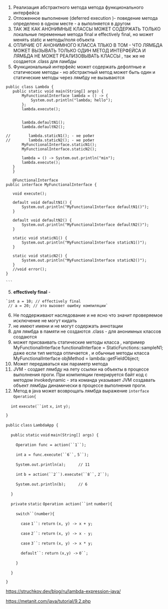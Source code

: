 1. Реализация абстрактного метода  метода функционального интерфейса
2. Отложенное выполнение (deferred execution )-  поведение метода определено в одном месте - а выполняется в другом 
3. ТАК ЖЕ КАК АНОНИМНЫЕ КЛАССЫ МОЖЕТ СОДЕРЖАТЬ ТОЛЬКО локальные переменные метода final и effectively final, но может менять static и методы/поля объекта 
4. ОТЛИЧИЕ ОТ АНОНИМНОГО КЛАССА ТЛЬКО В ТОМ - ЧТО ЛЯМБДА МОЖЕТ ВЫЗЫВАТЬ ТОЛЬКО ОДИН МЕТОД ИНТЕРФЕЙСА И ЛЯМБДА НЕ МОЖЕТ РЕАЛИЗОВЫВАТЬ КЛАССЫ , так же не создается .class для ламбды
5. Функциональный интерфейс может содержать дефолтные и статические методы - но абстрактный метод может быть один и статические методы через лямбду не вызываются 

 ```
 public class Lambda {  
    public static void main(String[] args) {  
        MyFunctionalInterface lambda = () -> {  
            System.out.println("lambda; hello");  
        };  
        lambda.execute();  
  
  
        lambda.defaultN1();  
        lambda.defaultN2();  
  
//        lambda.staticN1(); - не робит  
//        lambda.staticN2(); - не робит   
        MyFunctionalInterface.staticN1();  
        MyFunctionalInterface.staticN2();  
  
        lambda = () -> System.out.println("min");  
        lambda.execute();  
    }  
    }
    
    @FunctionalInterface  
public interface MyFunctionalInterface {  
  
    void execute();  
  
    default void defaultN1() {  
        System.out.println("MyFunctionalInterface defaultN1()");  
    }  
  
    default void defaultN2() {  
        System.out.println("MyFunctionalInterface defaultN2()");  
    }  
  
    static void staticN1() {  
        System.out.println("MyFunctionalInterface staticN1()");  
    }  
  
    static void staticN2() {  
        System.out.println("MyFunctionalInterface staticN2()");  
    }  
    //void error();  
}
```
   
    ```

5.  **effectively final** - 
   ```
   `int a = 10; // effectively final
    // a = 20; // это вызовет ошибку компиляции`
```


6. Не поддерживают наследование и не ясно что значит проверяемое исключение не могут кидать 
7. не имеют имени и не могут содержать аннотации 
8. для лямбда в памяти не создаются .class - для анонимных классов создаются
9. может присваивать статические методы класса , например  MyFunctionalInterface functionalInterface = StaticFunctions::sampleN1; даже если тип метода отличается , и обычные методы класса MyFunctionalInterface objMethod = lambda::getFieldObject; 
10. Может передаваться как параметр метода
11. JVM - создает лямбду на лету ссылки на объекты в процессе выполнения проги. При компиляции генерируется байт код с методом invokedynamic - эта команда указывает JVM создавать объект лямбды динамически в процессе выполнения проги. 
12. Метод в java может возврощать лямбда выражение 
    `interface` `Operation{`

    `int` `execute(``int` `x,` `int` `y);`

`}`

`public` `class` `LambdaApp {`

    `public` `static` `void` `main(String[] args) {`

        `Operation func = action(``1``);`

        `int` `a = func.execute(``6``,` `5``);`

        `System.out.println(a);`          `// 11`

        `int` `b = action(``2``).execute(``8``,` `2``);`

        `System.out.println(b);`          `// 6`

    `}`

    `private` `static` `Operation action(``int` `number){`

        `switch``(number){`

            `case` `1``:` `return` `(x, y) -> x + y;`

            `case` `2``:` `return` `(x, y) -> x - y;`

            `case` `3``:` `return` `(x, y) -> x * y;`

            `default``:` `return` `(x,y) ->` `0``;`

        `}`

    `}`

`}`

https://struchkov.dev/blog/ru/lambda-expression-java/

https://metanit.com/java/tutorial/9.2.php 